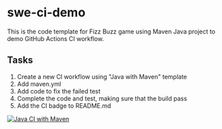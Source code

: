 # swe-ci-demo
This is the code template for Fizz Buzz game using Maven Java project to demo GitHub Actions CI workflow.

## Tasks
1. Create a new CI workflow using "Java with Maven" template
2. Add maven.yml
3. Add code to fix the failed test
4. Complete the code and test, making sure that the build pass
5. Add the CI badge to README.md

[![Java CI with Maven](https://github.com/NickHale1/swe-ci-demo/actions/workflows/maven.yml/badge.svg)](https://github.com/NickHale1/swe-ci-demo/actions/workflows/maven.yml)
